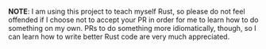 **NOTE**: I am using this project to teach myself Rust, so please do not feel
offended if I choose not to accept your PR in order for me to learn how to do
something on my own. PRs to do something more idiomatically, though, so I can
learn how to write better Rust code are very much appreciated.
